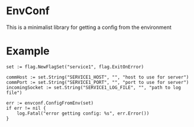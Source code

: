 # EnvConf

This is a minimalist library for getting a config from the environment

# Example
```
set := flag.NewFlagSet("service1", flag.ExitOnError)

commHost := set.String("SERVICE1_HOST", "", "host to use for server")
commPort := set.String("SERVICE1_PORT", "", "port to use for server")
incomingSocket := set.String("SERVICE1_LOG_FILE", "", "path to log file")

err := envconf.ConfigFromEnv(set)
if err != nil {
    log.Fatal("error getting config: %s", err.Error())
}
```

